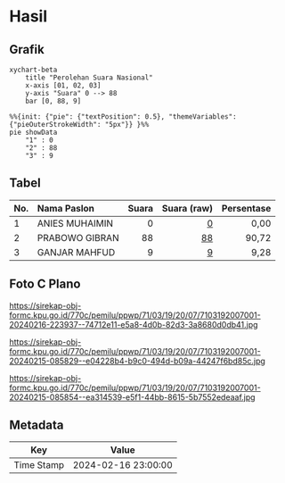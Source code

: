 # Hasil

## Grafik

```mermaid
xychart-beta
    title "Perolehan Suara Nasional"
    x-axis [01, 02, 03]
    y-axis "Suara" 0 --> 88
    bar [0, 88, 9]
```

```mermaid
%%{init: {"pie": {"textPosition": 0.5}, "themeVariables": {"pieOuterStrokeWidth": "5px"}} }%%
pie showData
    "1" : 0
    "2" : 88
    "3" : 9
```

## Tabel

| No. | Nama Paslon    | Suara | Suara (raw) | Persentase |
|:--- |:-------------- | -----:| -----------:| ----------:|
| 1   | ANIES MUHAIMIN | 0     | [0][p-1]    | 0,00       |
| 2   | PRABOWO GIBRAN | 88    | [88][p-2]   | 90,72      |
| 3   | GANJAR MAHFUD  | 9     | [9][p-3]    | 9,28       |


[p-1]: https://github.com/gigit-pemilu/pemilu-2024/blob/main/pilpres/hitung-suara/sub/71-sulawesi-utara/sub/03-kepulauan-sangihe/sub/19-tabukan-selatan-tengah/sub/2007-beeng-laut/sub/001-tps/sub/paslon-1.txt
[p-2]: https://github.com/gigit-pemilu/pemilu-2024/blob/main/pilpres/hitung-suara/sub/71-sulawesi-utara/sub/03-kepulauan-sangihe/sub/19-tabukan-selatan-tengah/sub/2007-beeng-laut/sub/001-tps/sub/paslon-2.txt
[p-3]: https://github.com/gigit-pemilu/pemilu-2024/blob/main/pilpres/hitung-suara/sub/71-sulawesi-utara/sub/03-kepulauan-sangihe/sub/19-tabukan-selatan-tengah/sub/2007-beeng-laut/sub/001-tps/sub/paslon-3.txt

## Foto C Plano

https://sirekap-obj-formc.kpu.go.id/770c/pemilu/ppwp/71/03/19/20/07/7103192007001-20240216-223937--74712e11-e5a8-4d0b-82d3-3a8680d0db41.jpg

https://sirekap-obj-formc.kpu.go.id/770c/pemilu/ppwp/71/03/19/20/07/7103192007001-20240215-085829--e04228b4-b9c0-494d-b09a-44247f6bd85c.jpg

https://sirekap-obj-formc.kpu.go.id/770c/pemilu/ppwp/71/03/19/20/07/7103192007001-20240215-085854--ea314539-e5f1-44bb-8615-5b7552edeaaf.jpg


## Metadata

| Key        | Value               |
| ---------- | ------------------- |
| Time Stamp | 2024-02-16 23:00:00 |




